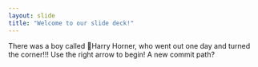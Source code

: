 ```yaml
---
layout: slide
title: "Welcome to our slide deck!"
---
```

There was a boy called 🎄Harry Horner, who went out one day and turned the corner!!!
Use the right arrow to begin!
A new commit path?
